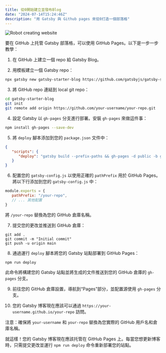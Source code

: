 ```yaml
---
title: 從0開始建立並發布Blog
date: "2024-07-14T15:24:46Z"
description: "用 Gatsby 與 Github pages 來從0打造一個部落格"
---
```


![Robot creating website](./robot_laptop.png)

要在 GitHub 上托管 Gatsby 部落格，可以使用 GitHub Pages。以下是一步一步教學：

1. 在 GitHub 上建立一個 repo 給 Gatsby Blog。

2. 用模板建立一個 Gatsby repo：

```sh
npx gatsby new gatsby-starter-blog https://github.com/gatsbyjs/gatsby-starter-blog
```

3. 將 GitHub repo 連結到 local git repo：

```sh
cd gatsby-starter-blog
git init 
git remote add origin https://github.com/your-username/your-repo.git
```

4. 設定 Gatsby 以 `gh-pages` 分支進行部署。安裝 `gh-pages` 來做這件事：

```sh
npm install gh-pages --save-dev
```

5. 將 `deploy` 腳本添加到您的 `package.json` 文件中：

```json
{
   "scripts": {
      "deploy": "gatsby build --prefix-paths && gh-pages -d public -b gh-pages"
   }
}
```

6. 配置您的 `gatsby-config.js` 以使用正確的 `pathPrefix` 用於 GitHub Pages。將以下行添加到您的 `gatsby-config.js` 中：

```js
module.exports = {
   pathPrefix: "/your-repo",
   // ... 其他配置
}
```

   將 `/your-repo` 替換為您的 GitHub 倉庫名稱。

7. 提交您的更改並推送到 GitHub 倉庫：

```=sh
git add .
git commit -m "Initial commit"
git push -u origin main
```

8. 通過運行 `deploy` 腳本將您的 Gatsby 站點部署到 GitHub Pages：

```=sh
npm run deploy
```

此命令將構建您的 Gatsby 站點並將生成的文件推送到您的 GitHub 倉庫的 `gh-pages` 分支。

9. 前往您的 GitHub 倉庫設置，導航到“Pages”部分，並配置源使用 `gh-pages` 分支。

10. 您的 Gatsby 博客現在應該可以通過 `https://your-username.github.io/your-repo` 訪問。

注意：確保將 `your-username` 和 `your-repo` 替換為您實際的 GitHub 用戶名和倉庫名稱。

就這樣！您的 Gatsby 博客現在應該托管在 GitHub Pages 上。每當您想更新博客時，只需提交更改並運行 `npm run deploy` 命令重新部署您的站點。